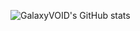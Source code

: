 ![GalaxyVOID's GitHub stats](https://github-readme-stats.vercel.app/api?username=galaxyvoid&show_icons=true&theme=dracula&include_all_commits=true)
